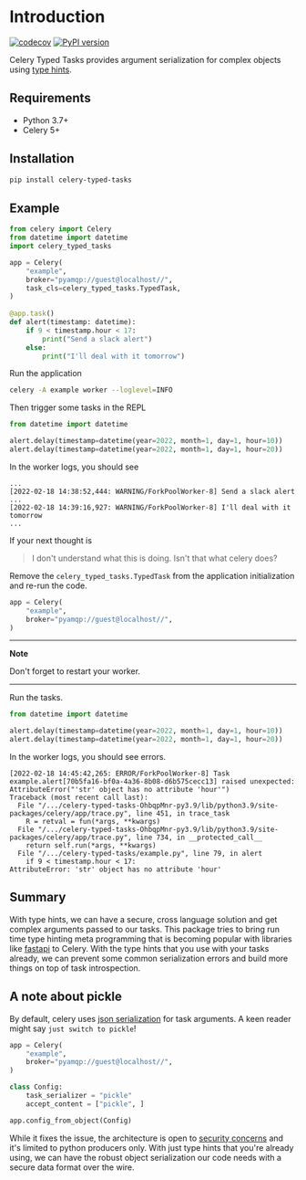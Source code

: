 # Introduction

[![codecov](https://codecov.io/gh/massover/celery-typed-tasks/branch/main/graph/badge.svg?token=IQN4K3GMAJ)](https://codecov.io/gh/massover/celery-typed-tasks)
[![PyPI version](https://badge.fury.io/py/celery-typed-tasks.svg)](https://badge.fury.io/py/celery-typed-tasks)

Celery Typed Tasks provides argument serialization for complex objects using [type hints](https://docs.python.org/3/library/typing.html).

## Requirements

- Python 3.7+
- Celery 5+

## Installation

```bash
pip install celery-typed-tasks
```

## Example

```python
from celery import Celery
from datetime import datetime
import celery_typed_tasks

app = Celery(
    "example",
    broker="pyamqp://guest@localhost//",
    task_cls=celery_typed_tasks.TypedTask,
)
    
@app.task()
def alert(timestamp: datetime):
    if 9 < timestamp.hour < 17:
        print("Send a slack alert")
    else:
        print("I'll deal with it tomorrow")
```

Run the application

```bash
celery -A example worker --loglevel=INFO
```

Then trigger some tasks in the REPL

```python
from datetime import datetime

alert.delay(timestamp=datetime(year=2022, month=1, day=1, hour=10))
alert.delay(timestamp=datetime(year=2022, month=1, day=1, hour=20))
```

In the worker logs, you should see

```
...
[2022-02-18 14:38:52,444: WARNING/ForkPoolWorker-8] Send a slack alert
...
[2022-02-18 14:39:16,927: WARNING/ForkPoolWorker-8] I'll deal with it tomorrow
...
```

If your next thought is

> I don't understand what this is doing. Isn't that what celery does?

Remove the `celery_typed_tasks.TypedTask` from the application initialization and re-run the code.

```python
app = Celery(
    "example",
    broker="pyamqp://guest@localhost//",
)
```

---
**Note**

Don't forget to restart your worker.

---

Run the tasks.

```python
from datetime import datetime

alert.delay(timestamp=datetime(year=2022, month=1, day=1, hour=10))
alert.delay(timestamp=datetime(year=2022, month=1, day=1, hour=20))
```

In the worker logs, you should see errors.

```
[2022-02-18 14:45:42,265: ERROR/ForkPoolWorker-8] Task example.alert[70b5fa16-bf0a-4a36-8b08-d6b575cecc13] raised unexpected: AttributeError("'str' object has no attribute 'hour'")
Traceback (most recent call last):
  File "/.../celery-typed-tasks-OhbqpMnr-py3.9/lib/python3.9/site-packages/celery/app/trace.py", line 451, in trace_task
    R = retval = fun(*args, **kwargs)
  File "/.../celery-typed-tasks-OhbqpMnr-py3.9/lib/python3.9/site-packages/celery/app/trace.py", line 734, in __protected_call__
    return self.run(*args, **kwargs)
  File "/.../celery-typed-tasks/example.py", line 79, in alert
    if 9 < timestamp.hour < 17:
AttributeError: 'str' object has no attribute 'hour'
```

## Summary

With type hints, we can have a secure, cross language solution and get complex arguments passed to our tasks. 
This package tries to bring run time type hinting meta programming that is becoming popular 
with libraries like [fastapi](https://fastapi.tiangolo.com/) to Celery. With the type hints that you use with your
tasks already, we can prevent some common serialization errors and build more things on top of task introspection.

## A note about pickle

By default, celery uses [json serialization](https://docs.celeryproject.org/en/stable/userguide/calling.html?highlight=json%20serialization#serializers) for task arguments.
A keen reader might say `just switch to pickle`!

```python 
app = Celery(
    "example",
    broker="pyamqp://guest@localhost//",
)

class Config:
    task_serializer = "pickle"
    accept_content = ["pickle", ]

app.config_from_object(Config)
```

While it fixes the issue, the architecture is open to [security concerns](https://docs.celeryproject.org/en/stable/userguide/security.html#guide-security) and it's limited to python producers only.
With just type hints that you're already using, we can have the robust object serialization our code needs with a secure data format over the wire.
